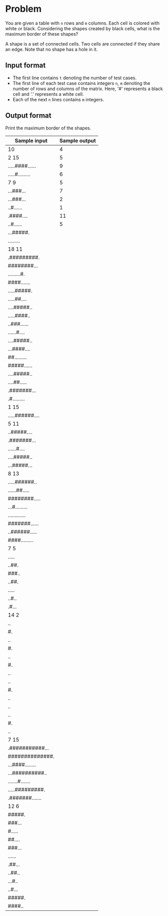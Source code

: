 # Problem
You are given a table with `n` rows and `m` columns. Each cell is colored with white or black. Considering the shapes created by black cells, what is the maximum border of these shapes?

A shape is a set of connected cells. Two cells are connected if they share an edge. Note that no shape has a hole in it.

## Input format

- The first line contains `t` denoting the number of test cases.
- The first line of each test case contains integers `n`, `m`
 denoting the number of rows and columns of the matrix. Here, '#' represents a black cell and '.' represents a white cell. 
- Each of the next `n` lines contains `m` integers.

## Output format

Print the maximum border of the shapes.

| Sample input | Sample output |
|---|---|
| 10 | 4 | 
| 2 15 | 5 | 
| .....####...... | 9 |  
| .....#......... | 6 | 
| 7 9 | 5 | 
| ...###... | 7 |  
| ...###... | 2 | 
| ..#...... | 1 | 
| .####.... | 11 | 
| ..#...... | 5 | 
| ...#####. |  | 
| ......... |  | 
| 18 11 |  | 
| .#########. | |  
| ########... | | 
| .........#. | |  
| ####....... | |  
| .....#####. | |  
| .....##.... | |  
| ....#####.. | |  
| .....####.. | |  
| ..###...... | |  
| ......#.... | |  
| ....#####.. | |  
| ...####.... | |  
| ##......... | |  
| #####...... | |  
| ....#####.. | |  
| ....##..... | |  
| .#######... | |  
| .#......... | |  
| 1 15 | | 
| .....######.... | |  
| 5 11 | | 
| ..#####.... | |  
| .#######... | |  
| ......#.... | |  
| ....#####.. | |  
| ...#####... | |  
| 8 13 | |  
| .....######.. | |  
| ......##..... | |  
| ########..... | |  
| ...#......... | |  
| ............. | |  
| #######...... | |  
| ..######..... | |  
| ####......... | |  
| 7 5 | |  
| ..... | |  
| ..##. | |  
| ###.. | |  
| ..##. | |  
| ..... | |  
| ..#.. | |  
| .#... | |  
| 14 2 | |  
| .. | |  
| #. | |  
| .. | |  
| #. | |  
| .. | |  
| #. | |  
| .. | |  
| .. | |  
| #. | |  
| .. | |  
| .. | |  
| .. | |  
| #. | |  
| .. | |  
| 7 15 | | 
| .###########... | |  
| ##############. | |  
| ...####........ | |  
| ...##########.. | |  
| .......#....... | |  
| .....#########. | |  
| .#######....... | |  
| 12 6 | | 
| #####. | | 
| ###... | |  
| #..... | |  
| ##.... | |  
| ###... | |  
| ...... | |  
| .##... | |  
| ..##.. | |  
| ...#.. | |  
| ..#... | |  
| #####. | |  
| ####.. | |  